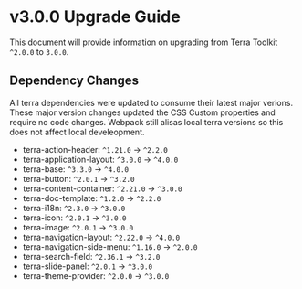 # v3.0.0 Upgrade Guide
This document will provide information on upgrading from Terra Toolkit `^2.0.0` to `3.0.0`.

## Dependency Changes
All terra dependencies were updated to consume their latest major verions. These major version changes updated the CSS Custom properties and require no code changes. Webpack still alisas local terra versions so this does not affect local develeopment.

- terra-action-header: `^1.21.0` -> `^2.2.0`
- terra-application-layout: `^3.0.0` -> `^4.0.0`
- terra-base: `^3.3.0` -> `^4.0.0`
- terra-button: `^2.0.1` -> `^3.2.0`
- terra-content-container: `^2.21.0` -> `^3.0.0`
- terra-doc-template: `^1.2.0` -> `^2.2.0`
- terra-i18n: `^2.3.0` -> `^3.0.0`
- terra-icon: `^2.0.1` -> `^3.0.0`
- terra-image: `^2.0.1` -> `^3.0.0`
- terra-navigation-layout: `^2.22.0` -> `^4.0.0`
- terra-navigation-side-menu: `^1.16.0` -> `^2.0.0`
- terra-search-field: `^2.36.1` -> `^3.2.0`
- terra-slide-panel: `^2.0.1` -> `^3.0.0`
- terra-theme-provider: `^2.0.0` -> `^3.0.0`
